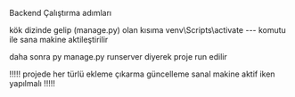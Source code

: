 Backend Çalıştırma adımları 

kök dizinde gelip (manage.py) olan kısıma 
venv\Scripts\activate   --- komutu ile sana makine aktileştirilir 

daha sonra py manage.py runserver diyerek proje run edilir 

!!!!! projede her türlü ekleme çıkarma güncelleme sanal makine aktif iken yapılmalı !!!!!
